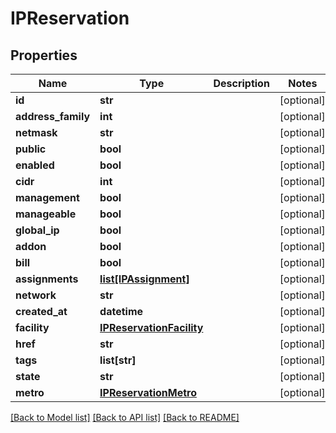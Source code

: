 # IPReservation


## Properties
Name | Type | Description | Notes
------------ | ------------- | ------------- | -------------
**id** | **str** |  | [optional] 
**address_family** | **int** |  | [optional] 
**netmask** | **str** |  | [optional] 
**public** | **bool** |  | [optional] 
**enabled** | **bool** |  | [optional] 
**cidr** | **int** |  | [optional] 
**management** | **bool** |  | [optional] 
**manageable** | **bool** |  | [optional] 
**global_ip** | **bool** |  | [optional] 
**addon** | **bool** |  | [optional] 
**bill** | **bool** |  | [optional] 
**assignments** | [**list[IPAssignment]**](IPAssignment.md) |  | [optional] 
**network** | **str** |  | [optional] 
**created_at** | **datetime** |  | [optional] 
**facility** | [**IPReservationFacility**](IPReservationFacility.md) |  | [optional] 
**href** | **str** |  | [optional] 
**tags** | **list[str]** |  | [optional] 
**state** | **str** |  | [optional] 
**metro** | [**IPReservationMetro**](IPReservationMetro.md) |  | [optional] 

[[Back to Model list]](../README.md#documentation-for-models) [[Back to API list]](../README.md#documentation-for-api-endpoints) [[Back to README]](../README.md)


